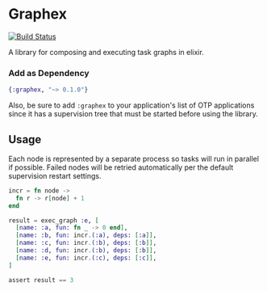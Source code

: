 Graphex
=======

[![Build Status](https://travis-ci.org/stocks29/graphex.svg)](https://travis-ci.org/stocks29/graphex)

A library for composing and executing task graphs in elixir.

### Add as Dependency

```elixir
{:graphex, "~> 0.1.0"}
```

Also, be sure to add `:graphex` to your application's list of OTP applications since it has a supervision tree that must be started before using the library.

## Usage

Each node is represented by a separate process so tasks will run in parallel if possible. Failed nodes will be retried automatically per the default supervision restart settings.

```elixir
incr = fn node ->
  fn r -> r[node] + 1
end

result = exec_graph :e, [
  [name: :a, fun: fn _ -> 0 end],
  [name: :b, fun: incr.(:a), deps: [:a]],
  [name: :c, fun: incr.(:b), deps: [:b]],
  [name: :d, fun: incr.(:b), deps: [:b]],
  [name: :e, fun: incr.(:c), deps: [:c]],
]

assert result == 3
```
